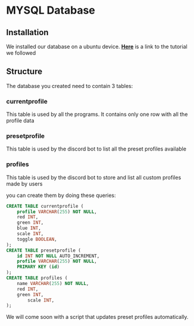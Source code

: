 # MYSQL Database

## Installation

We installed our database on a ubuntu device. **[Here](https://www.digitalocean.com/community/tutorials/how-to-install-mysql-on-ubuntu-22-04)** is a link to the tutorial we followed

## Structure

The database you created need to contain 3 tables:

### currentprofile

This table is used by all the programs. It contains only one row with all the profile data

### presetprofile

This table is used by the discord bot to list all the preset profiles available

### profiles

This table is used by the discord bot to store and list all custom profiles made by users

you can create them by doing these queries:

```sql
CREATE TABLE currentprofile (
    profile VARCHAR(255) NOT NULL,
    red INT,
    green INT,
    blue INT,
    scale INT,
    toggle BOOLEAN,
);
CREATE TABLE presetprofile (
    id INT NOT NULL AUTO_INCREMENT,
    profile VARCHAR(255) NOT NULL,
    PRIMARY KEY (id)
);
CREATE TABLE profiles (
    name VARCHAR(255) NOT NULL,
    red INT,
    green INT,
		scale INT,
);
```

We will come soon with a script that updates preset profiles automatically.

